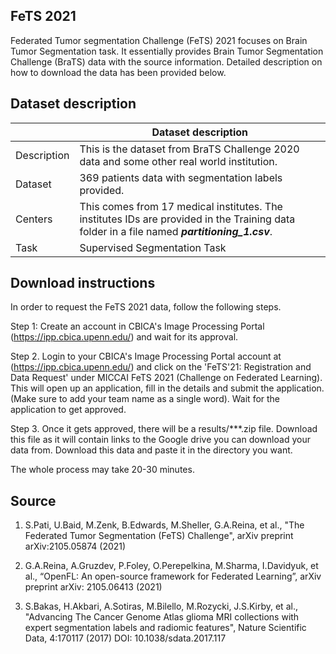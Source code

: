 ## FeTS 2021


Federated Tumor segmentation Challenge (FeTS) 2021 focuses on Brain Tumor Segmentation task. It essentially provides Brain Tumor Segmentation Challenge (BraTS) data with the source 
information. Detailed description on how to download the data has been provided below.

## Dataset description

|                   | Dataset description 
| ----------------- | -----------------------------------------------
| Description       | This is the dataset from BraTS Challenge 2020 data and some other real world institution.
| Dataset           | 369 patients data with segmentation labels provided.
| Centers           | This comes from 17 medical institutes. The institutes IDs are provided in the Training data folder in a file named **_partitioning_1.csv_**.
| Task              | Supervised Segmentation Task

## Download instructions

In order to request the FeTS 2021 data, follow the following steps.

Step 1: Create an account in CBICA's Image Processing Portal (https://ipp.cbica.upenn.edu/) and wait for its approval.

Step 2. Login to your CBICA's Image Processing Portal account at (https://ipp.cbica.upenn.edu/) and click on the 'FeTS'21: Registration and Data Request' under MICCAI FeTS 2021 (Challenge on Federated Learning). This will open up an application, fill in the details and submit the application. (Make sure to add your team name as a single word). Wait for the application to get approved.

Step 3. Once it gets approved, there will be a results/***.zip file. Download this file as it will contain links to the Google drive you can download your data from. Download this data and paste it in the directory you want.

The whole process may take 20-30 minutes.

## Source
1. S.Pati, U.Baid, M.Zenk, B.Edwards, M.Sheller, G.A.Reina, et al., "The Federated Tumor Segmentation (FeTS) Challenge", arXiv preprint arXiv:2105.05874 (2021)

2. G.A.Reina, A.Gruzdev, P.Foley, O.Perepelkina, M.Sharma, I.Davidyuk, et al., “OpenFL: An open-source framework for Federated Learning”, arXiv preprint arXiv: 2105.06413 (2021)

3. S.Bakas, H.Akbari, A.Sotiras, M.Bilello, M.Rozycki, J.S.Kirby, et al., "Advancing The Cancer Genome Atlas glioma MRI collections with expert segmentation labels and radiomic features", Nature Scientific Data, 4:170117 (2017) DOI: 10.1038/sdata.2017.117





